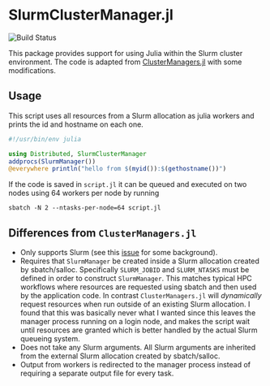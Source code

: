 # SlurmClusterManager.jl

![Build Status](https://github.com/kleinhenz/SlurmClusterManager.jl/workflows/CI/badge.svg)

This package provides support for using Julia within the Slurm cluster environment.
The code is adapted from [ClusterManagers.jl](https://github.com/JuliaParallel/ClusterManagers.jl) with some modifications.

## Usage

This script uses all resources from a Slurm allocation as julia workers and prints the id and hostname on each one.

```jl
#!/usr/bin/env julia

using Distributed, SlurmClusterManager
addprocs(SlurmManager())
@everywhere println("hello from $(myid()):$(gethostname())")
```

If the code is saved in `script.jl` it can be queued and executed on two nodes using 64 workers per node by running

```
sbatch -N 2 --ntasks-per-node=64 script.jl
```

## Differences from `ClusterManagers.jl`

* Only supports Slurm (see this [issue](https://github.com/JuliaParallel/ClusterManagers.jl/issues/58) for some background).
* Requires that `SlurmManager` be created inside a Slurm allocation created by sbatch/salloc.
  Specifically `SLURM_JOBID` and `SLURM_NTASKS` must be defined in order to construct `SlurmManager`.
  This matches typical HPC workflows where resources are requested using sbatch and then used by the application code.
  In contrast `ClusterManagers.jl` will  *dynamically* request resources when run outside of an existing Slurm allocation.
  I found that this was basically never what I wanted since this leaves the manager process running on a login node,
  and makes the script wait until resources are granted which is better handled by the actual Slurm queueing system.
* Does not take any Slurm arguments. All Slurm arguments are inherited from the external Slurm allocation created by sbatch/salloc.
* Output from workers is redirected to the manager process instead of requiring a separate output file for every task.
